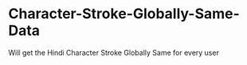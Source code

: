 # Character-Stroke-Globally-Same-Data
Will get the Hindi Character Stroke Globally Same for every user

